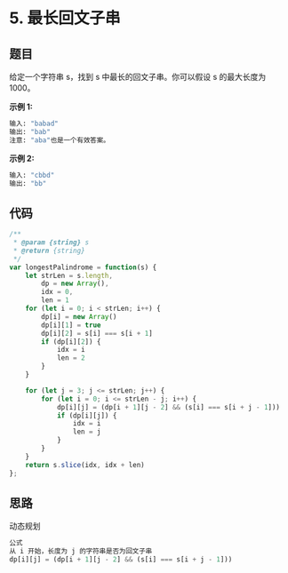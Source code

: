# 5. 最长回文子串

## 题目

给定一个字符串 s，找到 s 中最长的回文子串。你可以假设 s 的最大长度为1000。

**示例 1:**

```bash
输入: "babad"
输出: "bab"
注意: "aba"也是一个有效答案。
```

**示例 2:**

```bash
输入: "cbbd"
输出: "bb"
```

## 代码

```js
/**
 * @param {string} s
 * @return {string}
 */
var longestPalindrome = function(s) {
    let strLen = s.length,
        dp = new Array(),
        idx = 0,
        len = 1
    for (let i = 0; i < strLen; i++) {
        dp[i] = new Array()
        dp[i][1] = true
        dp[i][2] = s[i] === s[i + 1]
        if (dp[i][2]) {
            idx = i
            len = 2
        }
    }

    for (let j = 3; j <= strLen; j++) {
        for (let i = 0; i <= strLen - j; i++) {
            dp[i][j] = (dp[i + 1][j - 2] && (s[i] === s[i + j - 1]))
            if (dp[i][j]) {
                idx = i
                len = j
            }
        }
    }
    return s.slice(idx, idx + len)
};
```

## 思路

动态规划

```js
公式
从 i 开始，长度为 j 的字符串是否为回文子串
dp[i][j] = (dp[i + 1][j - 2] && (s[i] === s[i + j - 1]))
```